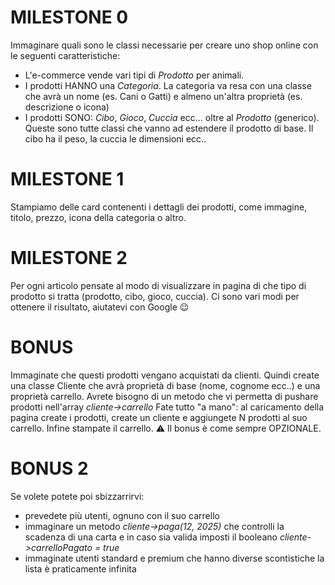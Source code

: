 # MILESTONE 0
Immaginare quali sono le classi necessarie per creare uno shop online con le seguenti caratteristiche:
- L'e-commerce vende vari tipi di *Prodotto* per animali.
- I prodotti HANNO una *Categoria*. La categoria va resa con una classe che avrà un nome (es. Cani o Gatti) e almeno un'altra proprietà (es. descrizione o icona)
- I prodotti SONO: *Cibo*, *Gioco*, *Cuccia* ecc... oltre al *Prodotto* (generico). Queste sono tutte classi che vanno ad estendere il prodotto di base. Il cibo ha il peso, la cuccia le dimensioni ecc..

# MILESTONE 1
Stampiamo delle card contenenti i dettagli dei prodotti, come immagine, titolo, prezzo, icona della categoria o altro.

# MILESTONE 2
Per ogni articolo pensate al modo di visualizzare in pagina di che tipo di prodotto si tratta (prodotto, cibo, gioco, cuccia). Ci sono vari modi per ottenere il risultato, aiutatevi con Google :wink:

# BONUS
Immaginate che questi prodotti vengano acquistati da clienti.
Quindi create una classe Cliente che avrà proprietà di base (nome, cognome ecc..) e una proprietà carrello.
Avrete bisogno di un metodo che vi permetta di pushare prodotti nell'array *cliente->carrello*
Fate tutto "a mano": al caricamento della pagina create i prodotti, create un cliente e aggiungete N prodotti al suo carrello. Infine stampate il carrello.
:warning: Il bonus è come sempre OPZIONALE.

# BONUS 2
Se volete potete poi sbizzarrirvi:
- prevedete più utenti, ognuno con il suo carrello
- immaginare un metodo *cliente->paga(12, 2025)* che controlli la scadenza di una carta e in caso sia valida imposti il booleano *cliente->carrelloPagato = true*
- immaginate utenti standard e premium che hanno diverse scontistiche
la lista è praticamente infinita
